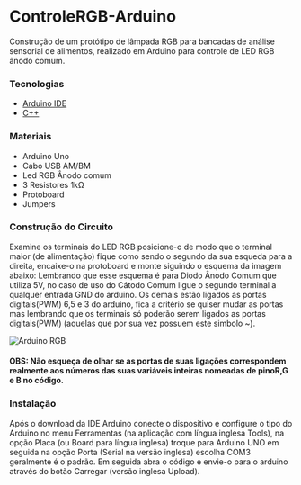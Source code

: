 # ControleRGB-Arduino
Construção de um protótipo de lâmpada RGB para bancadas de análise sensorial de alimentos, realizado em Arduino para controle de LED RGB ânodo comum.

### Tecnologias
   - [Arduino IDE](https://www.arduino.cc/en/software)
   - [C++](https://isocpp.org/)

### Materiais
   - Arduino Uno
   - Cabo USB AM/BM
   - Led RGB Ânodo comum
   - 3 Resistores 1kΩ
   - Protoboard
   - Jumpers

### Construção do Circuito 
   
   Examine os terminais do LED RGB posicione-o de modo que o terminal maior (de alimentação) fique como sendo o segundo da sua esqueda para a direita, encaixe-o na protoboard e monte siguindo o esquema da imagem abaixo: Lembrando que esse esquema é para Diodo Ânodo Comum que utiliza 5V, no caso de uso do Cátodo Comum ligue o segundo terminal a qualquer entrada GND do arduino. Os demais estão ligados as portas digitais(PWM) 6,5 e 3 do arduino, fica a critério se quiser mudar as portas mas lembrando que os terminais só poderão serem ligados as portas digitais(PWM) (aquelas que por sua vez possuem este simbolo ~).
   
![Arduino RGB](https://user-images.githubusercontent.com/48795370/100282004-a3abde80-2f49-11eb-8c5c-aed1bf792a8a.png)

#### OBS: Não esqueça de olhar se as portas de suas ligações correspondem realmente aos números das suas variáveis inteiras nomeadas de pinoR,G e B no código.

### Instalação
Após o download da IDE Arduino conecte o dispositivo e configure o tipo do Arduino no menu Ferramentas (na aplicação com língua inglesa Tools), na opção Placa (ou Board para língua inglesa) troque para Arduino UNO em seguida na opção Porta (Serial na versão inglesa) escolha COM3 geralmente é o padrão. Em seguida abra o código e envie-o para o arduino através do botão Carregar (versão inglesa Upload).

